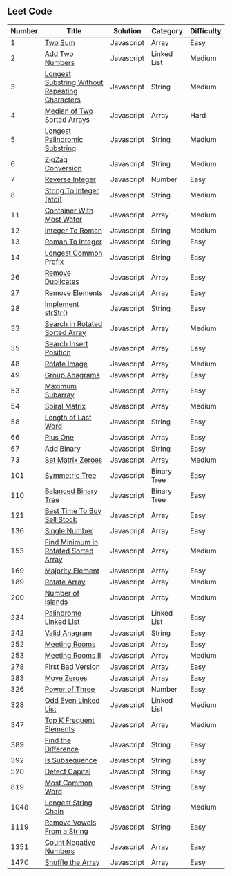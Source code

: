 ## Leet Code

| Number | Title                                                                                                                           | Solution   | Category    | Difficulty |
| ------ | ------------------------------------------------------------------------------------------------------------------------------- | ---------- | ----------- | ---------- |
| 1      | [Two Sum](https://leetcode.com/problems/two-sum/)                                                                               | Javascript | Array       | Easy       |
| 2      | [Add Two Numbers](https://leetcode.com/problems/add-two-numbers/)                                                               | Javascript | Linked List | Medium     |
| 3      | [Longest Substring Without Repeating Characters](https://leetcode.com/problems/longest-substring-without-repeating-characters/) | Javascript | String      | Medium     |
| 4      | [Median of Two Sorted Arrays](https://leetcode.com/problems/median-of-two-sorted-arrays/)                                       | Javascript | Array       | Hard       |
| 5      | [Longest Palindromic Substring](https://leetcode.com/problems/longest-palindromic-substring/)                                   | Javascript | String      | Medium     |
| 6      | [ZigZag Conversion](https://leetcode.com/problems/zigzag-conversion/)                                                           | Javascript | String      | Medium     |
| 7      | [Reverse Integer](https://leetcode.com/problems/reverse-integer/)                                                               | Javascript | Number      | Easy       |
| 8      | [String To Integer (atoi)](https://leetcode.com/problems/string-to-integer-atoi/)                                               | Javascript | String      | Medium     |
| 11     | [Container With Most Water](https://leetcode.com/problems/container-with-most-water/)                                           | Javascript | Array       | Medium     |
| 12     | [Integer To Roman](https://leetcode.com/problems/integer-to-roman/)                                                             | Javascript | String      | Medium     |
| 13     | [Roman To Integer](https://leetcode.com/problems/roman-to-integer/)                                                             | Javascript | String      | Easy       |
| 14     | [Longest Common Prefix](https://leetcode.com/problems/longest-common-prefix/)                                                   | Javascript | String      | Easy       |
| 26     | [Remove Duplicates](https://leetcode.com/problems/remove-duplicates-from-sorted-array/)                                         | Javascript | Array       | Easy       |
| 27     | [Remove Elements](https://leetcode.com/problems/remove-element/)                                                                | Javascript | Array       | Easy       |
| 28     | [Implement strStr()](https://leetcode.com/problems/implement-strstr/)                                                           | Javascript | String      | Easy       |
| 33     | [Search in Rotated Sorted Array](https://leetcode.com/problems/search-in-rotated-sorted-array/)                                 | Javascript | Array       | Medium     |
| 35     | [Search Insert Position](https://leetcode.com/problems/search-insert-position/)                                                 | Javascript | Array       | Easy       |
| 48     | [Rotate Image](https://leetcode.com/problems/rotate-image/)                                                                     | Javascript | Array       | Medium     |
| 49     | [Group Anagrams](https://leetcode.com/problems/group-anagrams/)                                                                 | Javascript | Array       | Easy       |
| 53     | [Maximum Subarray](https://leetcode.com/problems/maximum-subarray/)                                                             | Javascript | Array       | Easy       |
| 54     | [Spiral Matrix](https://leetcode.com/problems/spiral-matrix/)                                                                   | Javascript | Array       | Medium     |
| 58     | [Length of Last Word](https://leetcode.com/problems/length-of-last-word/)                                                       | Javascript | String      | Easy       |
| 66     | [Plus One](https://leetcode.com/problems/plus-one/)                                                                             | Javascript | Array       | Easy       |
| 67     | [Add Binary](https://leetcode.com/problems/add-binary/)                                                                         | Javascript | String      | Easy       |
| 73     | [Set Matrix Zeroes](https://leetcode.com/problems/set-matrix-zeroes/)                                                           | Javascript | Array       | Medium     |
| 101    | [Symmetric Tree](https://leetcode.com/problems/symmetric-tree/)                                                                 | Javascript | Binary Tree | Easy       |
| 110    | [Balanced Binary Tree](https://leetcode.com/problems/balanced-binary-tree/)                                                     | Javascript | Binary Tree | Easy       |
| 121    | [Best Time To Buy Sell Stock](https://leetcode.com/problems/best-time-to-buy-and-sell-stock/)                                   | Javascript | Array       | Easy       |
| 136    | [Single Number](https://leetcode.com/problems/single-number/)                                                                   | Javascript | Array       | Easy       |
| 153    | [Find Minimum in Rotated Sorted Array](https://leetcode.com/problems/find-minimum-in-rotated-sorted-array/)                     | Javascript | Array       | Medium     |
| 169    | [Majority Element](https://leetcode.com/problems/majority-element/)                                                             | Javascript | Array       | Easy       |
| 189    | [Rotate Array](https://leetcode.com/problems/rotate-array/)                                                                     | Javascript | Array       | Medium     |
| 200    | [Number of Islands](https://leetcode.com/problems/number-of-islands/)                                                           | Javascript | Array       | Medium     |
| 234    | [Palindrome Linked List](https://leetcode.com/problems/palindrome-linked-list/)                                                 | Javascript | Linked List | Easy       |
| 242    | [Valid Anagram](https://leetcode.com/problems/valid-anagram/)                                                                   | Javascript | String      | Easy       |
| 252    | [Meeting Rooms](https://leetcode.com/problems/meeting-rooms/)                                                                   | Javascript | Array       | Easy       |
| 253    | [Meeting Rooms II](https://leetcode.com/problems/meeting-rooms-ii/)                                                             | Javascript | Array       | Medium     |
| 278    | [First Bad Version](https://leetcode.com/problems/first-bad-version/)                                                           | Javascript | Array       | Easy       |
| 283    | [Move Zeroes](https://leetcode.com/problems/move-zeroes/)                                                                       | Javascript | Array       | Easy       |
| 326    | [Power of Three](https://leetcode.com/problems/power-of-three/)                                                                 | Javascript | Number      | Easy       |
| 328    | [Odd Even Linked List](https://leetcode.com/problems/odd-even-linked-list/)                                                     | Javascript | Linked List | Medium     |
| 347    | [Top K Frequent Elements](https://leetcode.com/problems/top-k-frequent-elements/)                                               | Javascript | Array       | Medium     |
| 389    | [Find the Difference](https://leetcode.com/problems/find-the-difference/)                                                       | Javascript | String      | Easy       |
| 392    | [Is Subsequence](https://leetcode.com/problems/is-subsequence/submissions/)                                                     | Javascript | String      | Easy       |
| 520    | [Detect Capital](https://leetcode.com/problems/detect-capital/)                                                                 | Javascript | String      | Easy       |
| 819    | [Most Common Word](https://leetcode.com/problems/most-common-word/)                                                             | Javascript | String      | Easy       |
| 1048   | [Longest String Chain](https://leetcode.com/problems/longest-string-chain/)                                                     | Javascript | String      | Medium     |
| 1119   | [Remove Vowels From a String](https://leetcode.com/problems/remove-vowels-from-a-string/)                                       | Javascript | String      | Easy       |
| 1351   | [Count Negative Numbers](https://leetcode.com/problems/count-negative-numbers-in-a-sorted-matrix/)                              | Javascript | Array       | Easy       |
| 1470   | [Shuffle the Array](https://leetcode.com/problems/shuffle-the-array/)                                                           | Javascript | Array       | Easy       |
